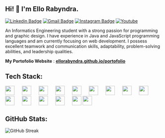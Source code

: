 ## Hi! 👋 I'm Ello Rabyndra.

[![Linkedin Badge](https://img.shields.io/badge/-LinkedIn-blue?style=flat-square&logo=Linkedin&logoColor=white&link=https://linkedin.com/in/ello-rabyndra/)](https://linkedin.com/in/ello-rabyndra/)
[![Gmail Badge](https://img.shields.io/badge/-Gmail-d14836?style=flat-square&logo=Gmail&logoColor=white&link=mailto:ellorabyndra123@gmail.com)](mailto:ellorabyndra123@gmail.com)
[![Instagram Badge](https://img.shields.io/badge/-Instagram-e4405f?style=flat-square&logo=Instagram&logoColor=white&link=https://www.instagram.com/ellorabyndra/)](https://www.instagram.com/ellorabyndra/)
[![Youtube](https://img.shields.io/badge/-Youtube-ed3d26?style=flat-square&logo=Youtube&logoColor=white&link=https://www.youtube.com/@ElloRabyndra)](https://www.youtube.com/@ElloRabyndra)


An Informatics Engineering student with a strong passion for programming and graphic design. I have experience in Java and JavaScript programming languages and am currently focusing on web development. I possess excellent teamwork and communication skills, adaptability, problem-solving abilities, and leadership qualities.


 **My Portofolio Website** : [**ellorabyndra.github.io/portofolio**](https://ellorabyndra.github.io/portofolioV2/)

## Tech Stack:

<p align="left">
  <img src="https://cdn.jsdelivr.net/gh/devicons/devicon/icons/html5/html5-original.svg" width="30px" style="margin-right: 20px"/>
  <img src="https://cdn.jsdelivr.net/gh/devicons/devicon/icons/css3/css3-original.svg" width="30px" style="margin-right: 20px"/>
  <img src="https://cdn.jsdelivr.net/gh/devicons/devicon/icons/javascript/javascript-original.svg" width="30px" style="margin-right: 20px"/>
  <img src="https://cdn.jsdelivr.net/gh/devicons/devicon/icons/java/java-original.svg" width="30px" style="margin-right: 20px"/>
  <img src="https://cdn.jsdelivr.net/gh/devicons/devicon/icons/php/php-original.svg" width="30px" style="margin-right: 20px"/>
  <img src="https://cdn.jsdelivr.net/gh/devicons/devicon/icons/mysql/mysql-original.svg" width="30px" style="margin-right: 20px"/>
  <img src="https://cdn.jsdelivr.net/gh/devicons/devicon/icons/react/react-original.svg" width="30px" style="margin-right: 20px"/>
  <img src="https://cdn.jsdelivr.net/gh/devicons/devicon/icons/nodejs/nodejs-original.svg" width="30px" style="margin-right: 20px"/>
  <img src="https://img.shields.io/badge/-404D59?style=flat&logo=express&logoColor=white" height="30px"/>
  <img src="https://cdn.jsdelivr.net/gh/devicons/devicon/icons/git/git-original.svg" width="30px" style="margin-right: 20px"/>
  <img src="https://cdn.jsdelivr.net/gh/devicons/devicon/icons/mysql/mysql-original.svg" width="30px" style="margin-right: 20px"/>
  <img src="https://cdn.jsdelivr.net/gh/devicons/devicon/icons/react/react-original.svg" width="30px" style="margin-right: 20px"/>
  <img src="https://cdn.jsdelivr.net/gh/devicons/devicon/icons/nodejs/nodejs-original.svg" width="30px" style="margin-right: 20px"/>
  <img src="https://img.shields.io/badge/-404D59?style=flat&logo=express&logoColor=white" height="30px"/>
  <img src="https://cdn.jsdelivr.net/gh/devicons/devicon/icons/git/git-original.svg" width="30px" style="margin-right: 20px"/>
</p>

## GitHub Stats:

![GitHub Streak](https://nirzak-streak-stats.vercel.app/?user=ElloRabyndra&theme=dark&hide_border=false)

